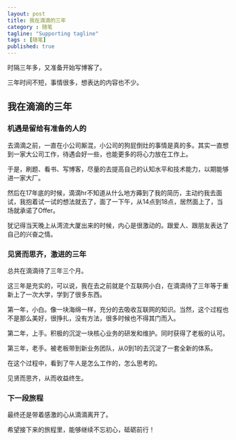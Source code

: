 ```yaml
---
layout: post
title: 我在滴滴的三年
category : 随笔
tagline: "Supporting tagline"
tags : [随笔]
published: true
---
```


时隔三年多，又准备开始写博客了。

三年时间不短，事情很多，想表达的内容也不少。

## 我在滴滴的三年

### 机遇是留给有准备的人的

去滴滴之前，一直在小公司厮混，小公司的狗屁倒灶的事情是真的多。其实一直想到一家大公司工作，待遇会好一些，也能更多的将心力放在工作上。

于是，刷题、看书、写博客，尽量的去提高自己的认知水平和技术能力，以期能够进一家大厂。

然后在17年底的时候，滴滴hr不知道从什么地方薅到了我的简历，主动约我去面试，我抱着试一试的想法就去了，面了一下午，从14点到18点，居然面上了，当场就承诺了Offer。

犹记得当天晚上从湾流大厦出来的时候，内心是很激动的。跟爱人、跟朋友表达了自己的兴奋之情。

<!--break-->


### 见贤而思齐，激进的三年

总共在滴滴待了三年三个月。

这三年是充实的，可以说，我在去之前就是个互联网小白，在滴滴待了三年等于重新上了一次大学，学到了很多东西。

第一年，小白。像一块海绵一样，充分的去吸收互联网的知识。当然，这个过程也不是那么美好，很挣扎，没有方法，很多时候也不得其门而入。

第二年，上手。积极的沉淀一块核心业务的研发和维护。同时获得了老板的认可。

第三年，老手。被老板带到新业务团队，从0到1的去沉淀了一套全新的体系。

在这个过程中，看到了牛人是怎么工作的，怎么思考的。

见贤而思齐，从而收益终生。



### 下一段旅程

最终还是带着感激的心从滴滴离开了。

希望接下来的旅程里，能够继续不忘初心，砥砺前行！
